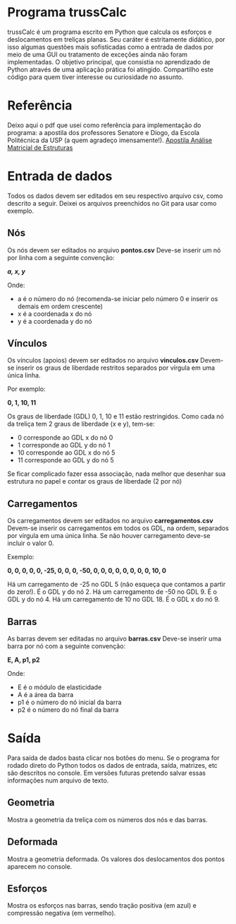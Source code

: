 # Programa trussCalc

trussCalc é um programa escrito em Python que calcula os esforços e deslocamentos em treliças planas. Seu caráter é estritamente didático, por isso algumas questões mais sofisticadas como a entrada de dados por meio de uma GUI ou tratamento de exceções ainda não foram implementadas. O objetivo principal, que consistia no aprendizado de Python através de uma aplicação prática foi atingido. Compartilho este código para quem tiver interesse ou curiosidade no assunto.


# Referência

Deixo aqui o pdf que usei como referência para implementação do programa: a apostila dos professores Senatore e Diogo, da Escola Politécnica da USP (a quem agradeço imensamente!). [Apostila Análise Matricial de Estruturas](lhttps://github.com/guivick/trussCalc/blob/main/Notas%20de%20aula-%20v2.pdf)

# Entrada de dados
Todos os dados devem ser editados em seu respectivo arquivo csv, como descrito a seguir.
Deixei os arquivos preenchidos no Git para usar como exemplo.

## Nós

Os nós devem ser editados no arquivo **pontos.csv**
Deve-se inserir um nó por linha com a seguinte convenção:

***a, x, y***

Onde: 

 - a é o número do nó (recomenda-se iniciar pelo número 0 e inserir os demais em ordem crescente) 
 - x é a coordenada x do nó 
 - y é a coordenada y do nó

## Vínculos

Os vínculos (apoios) devem ser editados no arquivo **vinculos.csv**
Devem-se inserir os graus de liberdade restritos separados por vírgula em uma única linha.

Por exemplo: 

**0, 1, 10, 11**

Os graus de liberdade (GDL) 0, 1, 10 e 11 estão restringidos. Como cada nó da treliça tem 2 graus de liberdade (x e y), tem-se:
- 0 corresponde ao GDL x do nó 0
- 1 corresponde ao GDL y do nó 1
- 10 corresponde ao GDL x do nó 5
- 11 corresponde ao GDL y do nó 5

Se ficar complicado fazer essa associação, nada melhor que desenhar sua estrutura no papel e contar os graus de liberdade (2 por nó)

## Carregamentos

Os carregamentos devem ser editados no arquivo **carregamentos.csv**
Devem-se inserir os carregamentos em todos os GDL, na ordem, separados por vírgula em uma única linha. Se não houver carregamento deve-se incluir o valor 0.

Exemplo:

**0, 0, 0, 0, 0, -25, 0, 0, 0, -50, 0, 0, 0, 0, 0, 0, 0, 0, 10, 0**

Há um carregamento de -25 no GDL 5 (não esqueça que contamos a partir do zero!). É o GDL y do nó 2.
Há um carregamento de -50 no GDL 9. É o GDL y do nó 4.
Há um carregamento de 10 no GDL 18. É o GDL x do nó 9.

## Barras

As barras devem ser editadas no arquivo **barras.csv**
Deve-se inserir uma barra por nó com a seguinte convenção:

**E, A, p1, p2**

Onde:

 - E é o módulo de elasticidade
 - A é a área da barra
 - p1 é o número do nó inicial da barra
 - p2 é o número do nó final da barra

# Saída
Para saída de dados basta clicar nos botões do menu.
Se o programa for rodado direto do Python todos os dados de entrada, saída, matrizes, etc são descritos no console. Em versões futuras pretendo salvar essas informações num arquivo de texto.

## Geometria

Mostra a geometria da treliça com os números dos nós e das barras.

## Deformada

Mostra a geometria deformada. Os valores dos deslocamentos dos pontos aparecem no console.

## Esforços

Mostra os esforços nas barras, sendo tração positiva (em azul) e compressão negativa (em vermelho).
